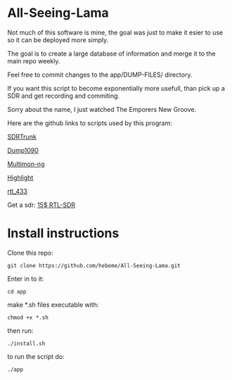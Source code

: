 # All-Seeing-Lama

Not much of this software is mine, the goal was just to make it esier to use so it can be deployed more simply.

The goal is to create a large database of information and merge it to the main repo weekly.

Feel free to commit changes to the app/DUMP-FILES/ directory.

If you want this script to become exponentially more usefull, than pick up a SDR and get recording and commiting.

Sorry about the name, I just watched The Emporers New Groove.

Here are the github links to scripts used by this program:

[SDRTrunk](https://github.com/DSheirer/sdrtrunk)

[Dump1090](https://github.com/antirez/dump1090)

[Multimon-ng](https://github.com/EliasOenal/multimon-ng)

[Highlight](https://github.com/kepkin/dev-shell-essentials)

[rtl_433](https://github.com/merbanan/rtl_433)


Get a sdr: [15$ RTL-SDR](https://www.ebay.com/itm/394289111217?hash=item5bcd7660b1:g:KJsAAOSwx4hgXZW-&amdata=enc%3AAQAHAAAAoAYZGBXKyDxnqCkOz3CDdv3cybtqZKnOI1WWCY5o9OhqfcHAl6jXy8QOrXKcfzkHwsT5zgXsDZpDC8jLzOuh4bKbbryxGp0RleUgvLGclvWqD6t5VDIpZlwMZJReqgohwln644DF5f77%2FeXv1miyG3UsmTAbNlShnMkSpLMRxJbCQJC0R1%2F%2BoBo0LaWhL3sKQNyUZenv2S2Yt8JcNESZSmI%3D%7Ctkp%3ABk9SR7T94aD8YA)

# Install instructions

Clone this repo:

```git clone https://github.com/hebeme/All-Seeing-Lama.git```

Enter in to it:

```cd app```

make *.sh files executable with:

```chmod +x *.sh```

then run:

```./install.sh```

to run the script do:

```./app```


  

